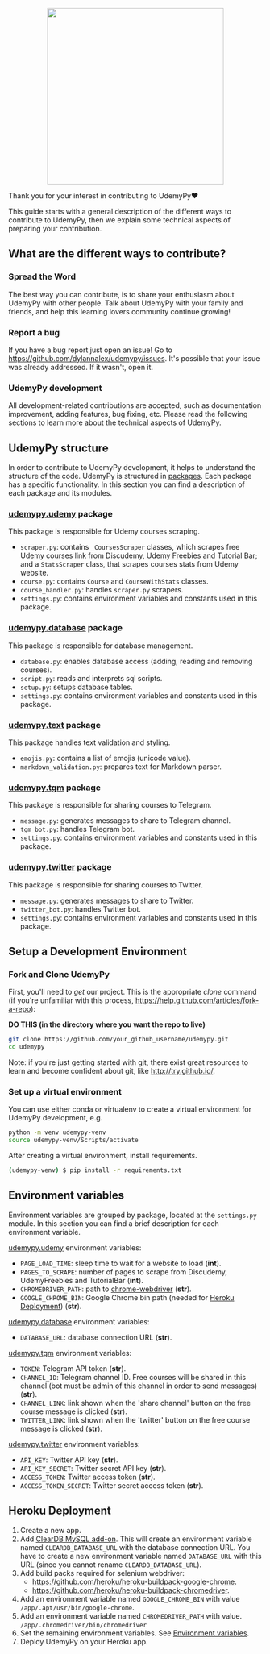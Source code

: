<p align="center">
  <img width="350" height="350" src="../media/contributing-logo.png?raw=true">
</p>

Thank you for your interest in contributing to UdemyPy:heart:

This guide starts with a general description of the different ways to contribute
to UdemyPy, then we explain some technical aspects of preparing your contribution.

## What are the different ways to contribute?

### Spread the Word

The best way you can contribute, is to share your enthusiasm about UdemyPy with
other people. Talk about UdemyPy with your family and friends, and help this
learning lovers community continue growing!

### Report a bug

If you have a bug report just open an issue! Go to
<https://github.com/dylannalex/udemypy/issues>. It's possible that your issue was
already addressed. If it wasn't, open it.

### UdemyPy development

All development-related contributions are accepted, such as documentation
improvement, adding features, bug fixing, etc. Please read the following sections
to learn more about the technical aspects of UdemyPy.

## UdemyPy structure

In order to contribute to UdemyPy development, it helps to understand the structure
of the code. UdemyPy is structured in
[packages](https://docs.python.org/3/tutorial/modules.html#packages). Each package
has a specific functionality. In this section you can find a description of each
package and its modules.

### [udemypy.udemy](./udemypy/udemy) package

This package is responsible for Udemy courses scraping.

- `scraper.py`: contains `_CoursesScraper` classes, which scrapes free Udemy
  courses link from Discudemy, Udemy Freebies and Tutorial Bar; and a
  `StatsScraper` class, that scrapes courses stats from Udemy website.
- `course.py`: contains `Course` and `CourseWithStats` classes.
- `course_handler.py`: handles `scraper.py` scrapers.
- `settings.py`: contains environment variables and constants used in this package.

### [udemypy.database](./udemypy/database) package

This package is responsible for database management.

- `database.py`: enables database access (adding, reading and removing courses).
- `script.py`: reads and interprets sql scripts.
- `setup.py`: setups database tables.
- `settings.py`: contains environment variables and constants used in this package.

### [udemypy.text](./udemypy/text) package

This package handles text validation and styling.

- `emojis.py`: contains a list of emojis (unicode value).
- `markdown_validation.py`: prepares text for Markdown parser.


### [udemypy.tgm](./udemypy/tgm) package

This package is responsible for sharing courses to Telegram.

- `message.py`: generates messages to share to Telegram channel.
- `tgm_bot.py`: handles Telegram bot.
- `settings.py`: contains environment variables and constants used in this package.

### [udemypy.twitter](./udemypy/twitter) package

This package is responsible for sharing courses to Twitter.

- `message.py`: generates messages to share to Twitter.
- `twitter_bot.py`: handles Twitter bot.
- `settings.py`: contains environment variables and constants used in this package.

## Setup a Development Environment

### Fork and Clone UdemyPy

First, you'll need to *get* our project. This is the appropriate *clone* command (if
you're unfamiliar with this process, <https://help.github.com/articles/fork-a-repo>):

**DO THIS (in the directory where you want the repo to live)**

```bash
git clone https://github.com/your_github_username/udemypy.git
cd udemypy
```

Note: if you're just getting started with git, there exist great resources to
learn and become confident about git, like <http://try.github.io/>.

### Set up a virtual environment

You can use either conda or virtualenv to create a virtual environment for
UdemyPy development, e.g.

```bash
python -m venv udemypy-venv
source udemypy-venv/Scripts/activate
```

After creating a virtual environment, install requirements.

```bash
(udemypy-venv) $ pip install -r requirements.txt
```

## Environment variables

Environment variables are grouped by package, located at the `settings.py` module.
In this section you can find a brief description for each environment variable.

[udemypy.udemy](./udemypy/udemy/settings.py) environment variables:

- `PAGE_LOAD_TIME`: sleep time to wait for a website to load (**int**).
- `PAGES_TO_SCRAPE`: number of pages to scrape from Discudemy, UdemyFreebies
  and TutorialBar (**int**).
- `CHROMEDRIVER_PATH`: path to [chrome-webdriver](https://chromedriver.chromium.org/)
  (**str**).
- `GOOGLE_CHROME_BIN`: Google Chrome bin path (needed for
  [Heroku Deployment](#heroku-deployment)) (**str**).

[udemypy.database](./udemypy/database/settings.py) environment variables:

- `DATABASE_URL`: database connection URL (**str**).

[udemypy.tgm](./udemypy/tgm/settings.py) environment variables:

- `TOKEN`: Telegram API token (**str**).
- `CHANNEL_ID`: Telegram channel ID. Free courses will be shared in this channel (bot
  must be admin of this channel in order to send messages) (**str**).
- `CHANNEL_LINK`: link shown when the 'share channel' button on the free course message
  is clicked (**str**).
- `TWITTER_LINK`: link shown when the 'twitter' button on the free course message is
  clicked (**str**).

[udemypy.twitter](./udemypy/twitter/settings.py) environment variables:

- `API_KEY`: Twitter API key (**str**).
- `API_KEY_SECRET`: Twitter secret API key (**str**).
- `ACCESS_TOKEN`: Twitter access token (**str**).
- `ACCESS_TOKEN_SECRET`: Twitter secret access token (**str**).

## Heroku Deployment

1. Create a new app.
2. Add [ClearDB MySQL add-on](https://elements.heroku.com/addons/cleardb). This will
   create an environment variable named `CLEARDB_DATABASE_URL` with the database
   connection URL. You have to create a new environment variable named `DATABASE_URL`
   with this URL (since you cannot rename `CLEARDB_DATABASE_URL`).
3. Add build packs required for selenium webdriver:
    - <https://github.com/heroku/heroku-buildpack-google-chrome>.
    - <https://github.com/heroku/heroku-buildpack-chromedriver>.
4. Add an environment variable named `GOOGLE_CHROME_BIN` with value
   `/app/.apt/usr/bin/google-chrome`.
5. Add an environment variable named `CHROMEDRIVER_PATH` with value.
   `/app/.chromedriver/bin/chromedriver`
6. Set the remaining environment variables. See
   [Environment variables](#environment-variables).
7. Deploy UdemyPy on your Heroku app.
